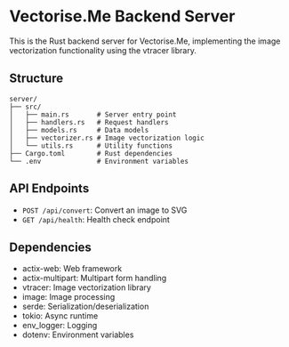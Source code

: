 # Vectorise.Me Backend Server

This is the Rust backend server for Vectorise.Me, implementing the image vectorization functionality using the vtracer library.

## Structure

```
server/
├── src/
│   ├── main.rs       # Server entry point
│   ├── handlers.rs   # Request handlers
│   ├── models.rs     # Data models
│   ├── vectorizer.rs # Image vectorization logic
│   └── utils.rs      # Utility functions
├── Cargo.toml        # Rust dependencies
└── .env              # Environment variables
```

## API Endpoints

- `POST /api/convert`: Convert an image to SVG
- `GET /api/health`: Health check endpoint

## Dependencies

- actix-web: Web framework
- actix-multipart: Multipart form handling
- vtracer: Image vectorization library
- image: Image processing
- serde: Serialization/deserialization
- tokio: Async runtime
- env_logger: Logging
- dotenv: Environment variables
